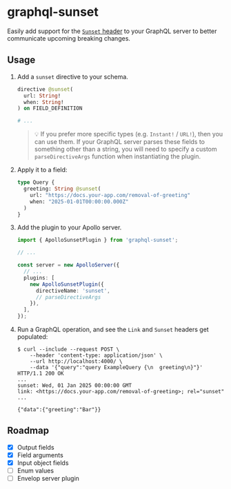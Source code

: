 # graphql-sunset

Easily add support for the [`Sunset` header](http://sophiabits.com/blog/what-is-the-http-sunset-header) to your GraphQL server to better communicate upcoming breaking changes.

## Usage

1. Add a `sunset` directive to your schema.
    ```graphql
    directive @sunset(
      url: String!
      when: String!
    ) on FIELD_DEFINITION

    # ...
    ```

    > 💡 If you prefer more specific types (e.g. `Instant!` / `URL!`), then you can use them. If your GraphQL server parses these fields to something other than a string, you will need to specify a custom `parseDirectiveArgs` function when instantiating the plugin.

2. Apply it to a field:
    ```graphql
    type Query {
      greeting: String @sunset(
        url: "https://docs.your-app.com/removal-of-greeting"
        when: "2025-01-01T00:00:00.000Z"
      )
    }
    ```

3. Add the plugin to your Apollo server.
    ```typescript
    import { ApolloSunsetPlugin } from 'graphql-sunset';

    // ...

    const server = new ApolloServer({
      // ...
      plugins: [
        new ApolloSunsetPlugin({
          directiveName: 'sunset',
          // parseDirectiveArgs
        }),
      ],
    });
    ```

4. Run a GraphQL operation, and see the `Link` and `Sunset` headers get populated:
    ```
    $ curl --include --request POST \
        --header 'content-type: application/json' \
        --url http://localhost:4000/ \
        --data '{"query":"query ExampleQuery {\n  greeting\n}"}'
    HTTP/1.1 200 OK
    ...
    sunset: Wed, 01 Jan 2025 00:00:00 GMT
    link: <https://docs.your-app.com/removal-of-greeting>; rel="sunset"
    ...

    {"data":{"greeting":"Bar"}}
    ```

## Roadmap

- [x] Output fields
- [x] Field arguments
- [x] Input object fields
- [ ] Enum values
- [ ] Envelop server plugin
